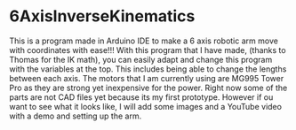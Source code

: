 # 6AxisInverseKinematics
This is a program made in Arduino IDE to make a 6 axis robotic arm move with coordinates with ease!!! With this program that I have made, (thanks to Thomas for the IK math), you can easily adapt and change this program with the variables at the top. This includes being able to change the lengths between each axis. The motors that I am currently using are MG995 Tower Pro as they are strong yet inexpensive for the power. Right now some of the parts are not CAD files yet because its my first prototype. However if ou want to see what it looks like, I will add some images and a YouTube video with a demo and setting up the arm.
